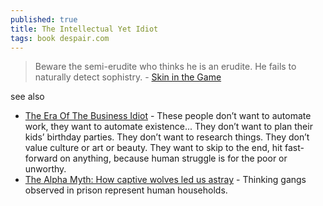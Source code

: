 ```yaml
---
published: true
title: The Intellectual Yet Idiot
tags: book despair.com
---
```

> Beware the semi-erudite who thinks he is an erudite. He fails to naturally detect sophistry. - [Skin in the Game](https://medium.com/incerto/the-intellectual-yet-idiot-13211e2d0577#.zayhkr519)

see also
- [The Era Of The Business Idiot](https://www.wheresyoured.at/the-era-of-the-business-idiot/) - These people don’t want to automate work, they want to automate existence... They don’t want to plan their kids’ birthday parties. They don’t want to research things. They don’t value culture or art or beauty. They want to skip to the end, hit fast-forward on anything, because human struggle is for the poor or unworthy.
- [	The Alpha Myth: How captive wolves led us astray](https://news.ycombinator.com/item?id=42844619) - Thinking gangs observed in prison represent human households.
